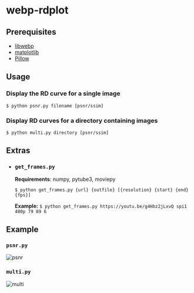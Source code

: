 # webp-rdplot

## Prerequisites
- [libwebp](https://github.com/webmproject/libwebp)
- [matplotlib](https://matplotlib.org/)
- [Pillow](https://pillow.readthedocs.io/en/stable/)

## Usage

### Display the RD curve for a single image
```$ python psnr.py filename [psnr/ssim]```

### Display RD curves for a directory containing images
```$ python multi.py directory [psnr/ssim]```

## Extras

* ### `get_frames.py`
  **Requirements**: numpy, pytube3, moviepy

  ```$ python get_frames.py {url} {outfile} [{resolution} {start} {end} {fps}]```

  **Example:** 
  `$ python get_frames.py https://youtu.be/g4Hbz2jLxvQ spi1 480p 79 89 6`


## Example

### `psnr.py`
![psnr](example/psnr.png)

### `multi.py`
![multi](example/multi.png)
